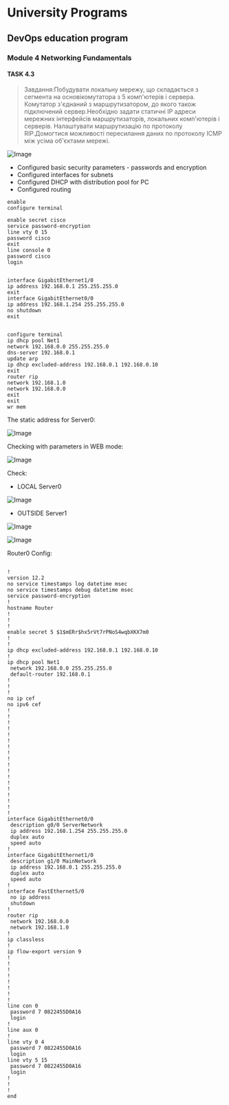 # University Programs

## DevOps education program
### Module 4 Networking Fundamentals


#### TASK 4.3

> Завдання:Побудувати  локальну  мережу,  що  складається  з  сегмента  на  основікомутатора    з    5    комп'ютерів    і    сервера.    Комутатор    з'єднаний    з маршрутизатором, до якого також підключений сервер.Необхідно задати статичні IP адреси мережних інтерфейсів маршрутизаторів, локальних   комп'ютерів   і   серверів.   Налаштувати   маршрутизацію   по протоколу RIP.Домогтися  можливості  пересилання  даних  по  протоколу  ICMP  між усіма об'єктами мережі.

![Image](https://github.com/Twicer/DevOps_online_Dnipro_2020Q42021Q1/blob/master/m4/task4.3/screens/1.jpg)

* Configured basic security parameters - passwords and encryption
* Configured interfaces for subnets
* Configured DHCP with distribution pool for PC
* Configured routing

```
enable
configure terminal

enable secret cisco
service password-encryption 
line vty 0 15
password cisco
exit
line console 0 
password cisco
login


interface GigabitEthernet1/0
ip address 192.168.0.1 255.255.255.0
exit
interface GigabitEthernet0/0
ip address 192.168.1.254 255.255.255.0
no shutdown
exit


configure terminal
ip dhcp pool Net1
network 192.168.0.0 255.255.255.0
dns-server 192.168.0.1
update arp
ip dhcp excluded-address 192.168.0.1 192.168.0.10
exit
router rip
network 192.168.1.0
network 192.168.0.0
exit
exit
wr mem
```
The static address for Server0:

![Image](https://github.com/Twicer/DevOps_online_Dnipro_2020Q42021Q1/blob/master/m4/task4.3/screens/2.jpg)

Checking with parameters in WEB mode:

![Image](https://github.com/Twicer/DevOps_online_Dnipro_2020Q42021Q1/blob/master/m4/task4.3/screens/3.jpg)

Check:

* LOCAL Server0

![Image](https://github.com/Twicer/DevOps_online_Dnipro_2020Q42021Q1/blob/master/m4/task4.3/screens/serverlocal.gif)

* OUTSIDE Server1

![Image](https://github.com/Twicer/DevOps_online_Dnipro_2020Q42021Q1/blob/master/m4/task4.3/screens/outside_server.gif)

![Image](https://github.com/Twicer/DevOps_online_Dnipro_2020Q42021Q1/blob/master/m4/task4.3/screens/broadcast_all.jpg)

Router0 Config:

```

!
version 12.2
no service timestamps log datetime msec
no service timestamps debug datetime msec
service password-encryption
!
hostname Router
!
!
!
enable secret 5 $1$mERr$hx5rVt7rPNoS4wqbXKX7m0
!
!
ip dhcp excluded-address 192.168.0.1 192.168.0.10
!
ip dhcp pool Net1
 network 192.168.0.0 255.255.255.0
 default-router 192.168.0.1
!
!
!
no ip cef
no ipv6 cef
!
!
!
!
!
!
!
!
!
!
!
!
!
!
!
!
!
!
interface GigabitEthernet0/0
 description g0/0 ServerNetwork
 ip address 192.168.1.254 255.255.255.0
 duplex auto
 speed auto
!
interface GigabitEthernet1/0
 description g1/0 MainNetwork
 ip address 192.168.0.1 255.255.255.0
 duplex auto
 speed auto
!
interface FastEthernet5/0
 no ip address
 shutdown
!
router rip
 network 192.168.0.0
 network 192.168.1.0
!
ip classless
!
ip flow-export version 9
!
!
!
!
!
!
!
!
line con 0
 password 7 0822455D0A16
 login
!
line aux 0
!
line vty 0 4
 password 7 0822455D0A16
 login
line vty 5 15
 password 7 0822455D0A16
 login
!
!
!
end
```
